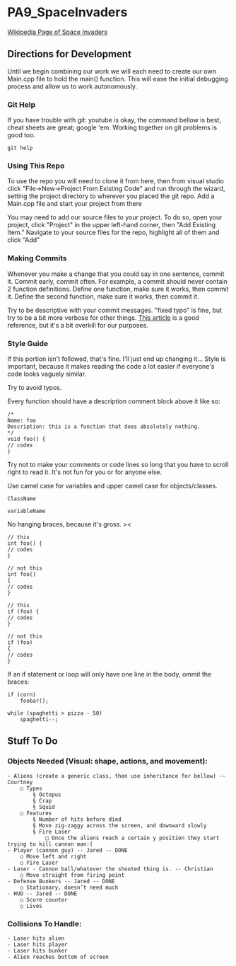 # PA9_SpaceInvaders
[Wikipedia Page of Space Invaders](https://en.wikipedia.org/wiki/Space_Invaders)
## Directions for Development
Until we begin combining our work we will each need to create our own Main.cpp file to hold the main() function.
This will ease the initial debugging process and allow us to work autonomously.

### Git Help
If you have trouble with git: youtube is okay, the command bellow is best, cheat sheets are great; google 'em.
Working together on git problems is good too.
```
git help
```

### Using This Repo
To use the repo you will need to clone it from here, then from visual studio click "File->New->Project From Existing Code" and run through the wizard, setting the project directory to wherever you placed the git repo. Add a Main.cpp file and start your project from there

You may need to add our source files to your project. To do so, open your project, click "Project" in the upper left-hand
corner, then "Add Existing Item." Navigate to your source files for the repo, highlight all of them and click "Add"

### Making Commits
Whenever you make a change that you could say in one sentence, commit it. Commit early, commit often.
For example, a commit should never contain 2 function definitions. Define one function, make sure it works,
then commit it. Define the second function, make sure it works, then commit it.

Try to be descriptive with your commit messages. "fixed typo" is fine, but try to be a bit more verbose for other
things. [This article](https://chris.beams.io/posts/git-commit/) is a good reference, but it's a bit overkill for our purposes.

### Style Guide
If this portion isn't followed, that's fine. I'll just end up changing it...
Style is important, because it makes reading the code a lot easier if everyone's code looks vaguely similar.

Try to avoid typos.

Every function should have a description comment block above it like so:
```
/*
Name: foo
Description: this is a function that does absolutely nothing.
*/
void foo() {
// codes
}
```
Try not to make your comments or code lines so long that you have to scroll right to read it. It's not fun for you or for anyone else.

Use camel case for variables and upper camel case for objects/classes.
```
ClassName

variableName
```

No hanging braces, because it's gross. ><
```
// this
int foo() {
// codes
}

// not this
int foo()
{
// codes
}

// this
if (foo) {
// codes
}

// not this 
if (foo) 
{
// codes
}
```

If an if statement or loop will only have one line in the body, ommit the braces:
```
if (corn)
	foobar();
	
while (spaghetti > pizza - 50)
	spaghetti--;
```

## Stuff To Do
### Objects Needed (Visual: shape, actions, and movement):
	- Aliens (create a generic class, then use inheritance for bellow) -- Courtney
		○ Types
			§ Octopus
			§ Crap
			§ Squid
		○ Features
			§ Number of hits before died
			§ Move zig-zaggy across the screen, and downward slowly
			§ Fire Laser
				□ Once the aliens reach a certain y position they start trying to kill cannon man:(
	- Player (cannon guy) -- Jared -- DONE
		○ Move left and right
		○ Fire Laser
	- Laser - Cannon ball/whatever the shooted thing is. -- Christian
		○ Move straight from firing point
	- Defense Bunkers -- Jared -- DONE
		○ Stationary, doesn’t need much
	- HUD -- Jared -- DONE
		○ Score counter
		○ Lives

### Collisions To Handle:
	- Laser hits alien
	- Laser hits player
	- Laser hits bunker
	- Alien reaches bottom of screen
